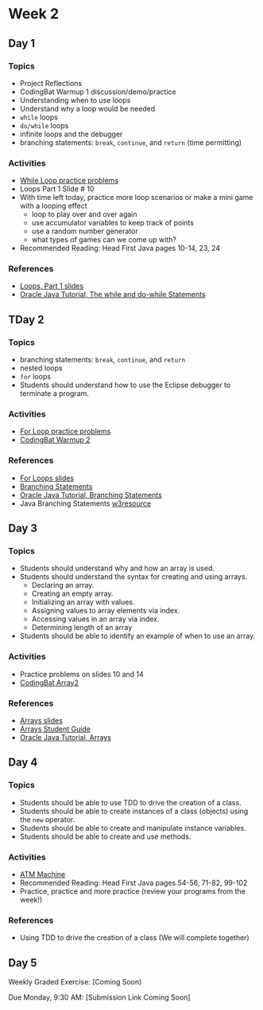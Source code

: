 # Week 2

## Day 1

### Topics

- Project Reflections
- CodingBat Warmup 1 discussion/demo/practice
- Understanding when to use loops
- Understand why a loop would be needed
- `while` loops
- `do/while` loops
- infinite loops and the debugger
- branching statements: `break`, `continue`, and `return` (time permitting)

### Activities

- [While Loop practice problems](./while-loop-practice.md)
- Loops Part 1 Slide # 10
- With time left today, practice more loop scenarios or make a mini game with a looping effect
	- loop to play over and over again
	- use accumulator variables to keep track of points
	- use a random number generator
	- what types of games can we come up with?
- Recommended Reading: Head First Java pages 10-14, 23, 24

### References

- [Loops, Part 1 slides](https://wecancodeit.github.io/java-slides/fundamentals/loops-01/)
- [Oracle Java Tutorial, The while and do-while Statements](https://docs.oracle.com/javase/tutorial/java/nutsandbolts/while.html)


## TDay 2

### Topics

- branching statements: `break`, `continue`, and `return`
- nested loops
- `for` loops
- Students should understand how to use the Eclipse debugger to terminate a program.

### Activities

- [For Loop practice problems](./for-loop-practice.md)
- [CodingBat Warmup 2](http://codingbat.com/java)

### References

- [For Loops slides](https://wecancodeit.github.io/java-slides/fundamentals/for-loops/)
- [Branching Statements](https://wecancodeit.github.io/java-slides/fundamentals/branching-statements/)
- [Oracle Java Tutorial, Branching Statements](https://docs.oracle.com/javase/tutorial/java/nutsandbolts/branch.html)
- Java Branching Statements [w3resource](http://www.w3resource.com/java-tutorial/java-branching-statements.php)


## Day 3

### Topics

- Students should understand why and how an array is used.
- Students should understand the syntax for creating and using arrays.
	- Declaring an array.
	- Creating an empty array.
	- Initializing an array with values.
	- Assigning values to array elements via index.
	- Accessing values in an array via index.
  - Determining length of an array
- Students should be able to identify an example of when to use an array.

### Activities

- Practice problems on slides 10 and 14
- [CodingBat Array2](http://codingbat.com/java)

### References

- [Arrays slides](https://wecancodeit.github.io/java-slides/fundamentals/arrays/)
- [Arrays Student Guide](https://wecancodeit.github.io/java-resources/fundamentals/arrays/)
- [Oracle Java Tutorial, Arrays](https://docs.oracle.com/javase/tutorial/java/nutsandbolts/arrays.html)


## Day 4

### Topics

- Students should be able to use TDD to drive the creation of a class.
- Students should be able to create instances of a class (objects) using the `new` operator.
- Students should be able to create and manipulate instance variables.
- Students should be able to create and use methods.

### Activities

- [ATM Machine](https://wecancodeit.github.io/java-exercises/atm/)
- Recommended Reading: Head First Java pages 54-56, 71-82, 99-102
- Practice, practice and more practice (review your programs from the week!)

### References

- Using TDD to drive the creation of a class (We will complete together)

## Day 5

Weekly Graded Exercise: [Coming Soon)

Due Monday, 9:30 AM: [Submission Link Coming Soon]
